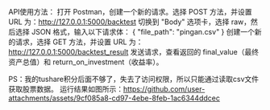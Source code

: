 API使用方法：
打开 Postman，创建一个新的请求。选择 POST 方法，并设置 URL 为：http://127.0.0.1:5000/backtest
切换到 "Body" 选项卡，选择 raw，然后选择 JSON 格式，输入以下请求体：
{
  "file_path": "pingan.csv"
}
创建一个新的请求，选择 GET 方法，并设置 URL 为：http://127.0.0.1:5000/backtest_result
发送请求，查看返回的 final_value（最终资产总值）和 return_on_investment（收益率）。


PS：我的tushare积分后面不够了，失去了访问权限，所以只能通过读取csv文件获取股票数据。
运行结果如图所示：https://github.com/user-attachments/assets/9cf085a8-cd97-4ebe-8feb-1ac6344ddcec

